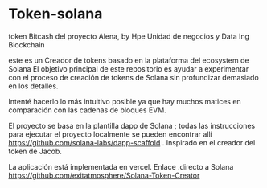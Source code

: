 # Token-solana
token Bitcash del proyecto Alena, by Hpe Unidad de negocios y Data Ing Blockchain




este es un Creador de tokens  basado en la plataforma del ecosystem de Solana
El objetivo principal de este repositorio es ayudar a experimentar con el proceso de creación de tokens de Solana sin profundizar demasiado en los detalles.

Intenté hacerlo lo más intuitivo posible ya que hay muchos matices en comparación con las cadenas de bloques EVM.

El proyecto se basa en la plantilla dapp de Solana ; todas las instrucciones para ejecutar el proyecto localmente se pueden encontrar allí   https://github.com/solana-labs/dapp-scaffold     . Inspirado en el creador del token de Jacob.

La aplicación está implementada en vercel. Enlace .directo a Solana https://github.com/exitatmosphere/Solana-Token-Creator
